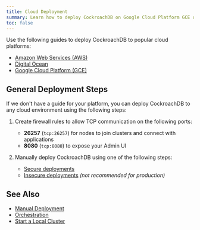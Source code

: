 ```yaml
---
title: Cloud Deployment
summary: Learn how to deploy CockroachDB on Google Cloud Platform GCE or AWS.
toc: false
---
```


Use the following guides to deploy CockroachDB to popular cloud platforms:

- [Amazon Web Services (AWS)](deploy-cockroachdb-on-aws.html)
- [Digital Ocean](deploy-cockroachdb-on-digital-ocean.html)
- [Google Cloud Platform (GCE)](deploy-cockroachdb-on-google-cloud-platform.html)

## General Deployment Steps

If we don't have a guide for your platform, you can deploy CockroachDB to any cloud environment using the following steps:

1.	Create firewall rules to allow TCP communication on the following ports:
	- **26257** (`tcp:26257`) for nodes to join clusters and connect with applications
	- **8080** (`tcp:8080`) to expose your Admin UI

2. Manually deploy CockroachDB using one of the following steps:
   - [Secure deployments](manual-deployment.html#deploy-a-secure-cluster)
   - [Insecure deployments](manual-deployment.html#deploy-an-insecure-cluster) *(not recommended for production)*

## See Also

- [Manual Deployment](manual-deployment.html)
- [Orchestration](orchestration.html)
- [Start a Local Cluster](start-a-local-cluster.html)
